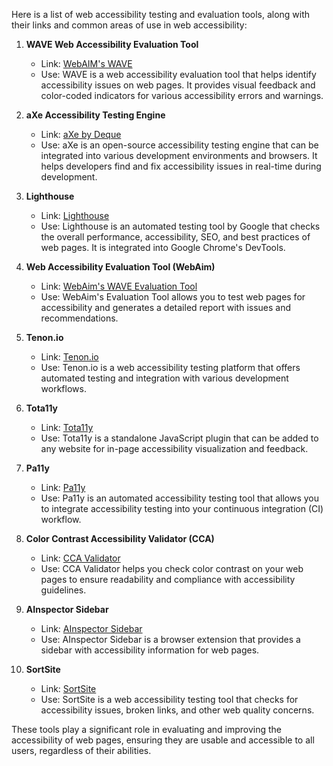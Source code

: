 Here is a list of web accessibility testing and evaluation tools, along with their links and common areas of use in web accessibility:

1. **WAVE Web Accessibility Evaluation Tool**
   - Link: [WebAIM's WAVE](https://wave.webaim.org/)
   - Use: WAVE is a web accessibility evaluation tool that helps identify accessibility issues on web pages. It provides visual feedback and color-coded indicators for various accessibility errors and warnings.

2. **aXe Accessibility Testing Engine**
   - Link: [aXe by Deque](https://www.deque.com/axe/)
   - Use: aXe is an open-source accessibility testing engine that can be integrated into various development environments and browsers. It helps developers find and fix accessibility issues in real-time during development.

3. **Lighthouse**
   - Link: [Lighthouse](https://developers.google.com/web/tools/lighthouse)
   - Use: Lighthouse is an automated testing tool by Google that checks the overall performance, accessibility, SEO, and best practices of web pages. It is integrated into Google Chrome's DevTools.

4. **Web Accessibility Evaluation Tool (WebAim)**
   - Link: [WebAim's WAVE Evaluation Tool](https://webaim.org/resources/eval/)
   - Use: WebAim's Evaluation Tool allows you to test web pages for accessibility and generates a detailed report with issues and recommendations.

5. **Tenon.io**
   - Link: [Tenon.io](https://tenon.io/)
   - Use: Tenon.io is a web accessibility testing platform that offers automated testing and integration with various development workflows.

6. **Tota11y**
   - Link: [Tota11y](https://khan.github.io/tota11y/)
   - Use: Tota11y is a standalone JavaScript plugin that can be added to any website for in-page accessibility visualization and feedback.

7. **Pa11y**
   - Link: [Pa11y](https://pa11y.org/)
   - Use: Pa11y is an automated accessibility testing tool that allows you to integrate accessibility testing into your continuous integration (CI) workflow.

8. **Color Contrast Accessibility Validator (CCA)**
   - Link: [CCA Validator](https://color.a11y.com/)
   - Use: CCA Validator helps you check color contrast on your web pages to ensure readability and compliance with accessibility guidelines.

9. **AInspector Sidebar**
   - Link: [AInspector Sidebar](https://ainspector.github.io/AInspector-sidebar/)
   - Use: AInspector Sidebar is a browser extension that provides a sidebar with accessibility information for web pages.

10. **SortSite**
    - Link: [SortSite](https://www.powermapper.com/products/sortsite/)
    - Use: SortSite is a web accessibility testing tool that checks for accessibility issues, broken links, and other web quality concerns.

These tools play a significant role in evaluating and improving the accessibility of web pages, ensuring they are usable and accessible to all users, regardless of their abilities.
